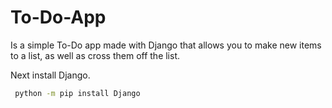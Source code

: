 # To-Do-App
Is a simple To-Do app made with Django that allows you to make new items to a list, as well as cross them off the list.

Next install Django.
```bash
 python -m pip install Django
```
